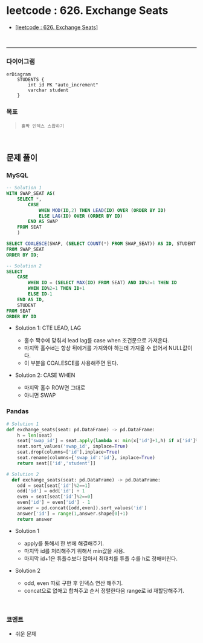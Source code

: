 # leetcode : 626. Exchange Seats
* [[leetcode : 626. Exchange Seats]](https://leetcode.com/problems/exchange-seats/description/)
<br>

---

### **다이어그램**
```mermaid
erDiagram
    STUDENTS {
        int id PK "auto_increment"
        varchar student
    }
```

### **목표**
> `홀짝 인덱스 스왑하기`

<br>

## 문제 풀이

### **MySQL**
```SQL
-- Solution 1
WITH SWAP_SEAT AS(
    SELECT *,
        CASE 
            WHEN MOD(ID,2) THEN LEAD(ID) OVER (ORDER BY ID)
            ELSE LAG(ID) OVER (ORDER BY ID)
        END AS SWAP
    FROM SEAT
    )

SELECT COALESCE(SWAP, (SELECT COUNT(*) FROM SWAP_SEAT)) AS ID, STUDENT
FROM SWAP_SEAT
ORDER BY ID;

-- Solution 2
SELECT 
    CASE 
        WHEN ID = (SELECT MAX(ID) FROM SEAT) AND ID%2=1 THEN ID 
        WHEN ID%2=1 THEN ID+1
        ELSE ID-1
    END AS ID,
    STUDENT
FROM SEAT
ORDER BY ID
```
* Solution 1: CTE LEAD, LAG
  * 홀수 짝수에 맞춰서 lead lag를 case when 조건문으로 가져온다.
  * 마지막 홀수id는 항상 뒤에거를 가져와야 하는데 가져올 수 없어서 NULL값이다.
  * 이 부분을 COALESCE를 사용해주면 된다.
  
* Solution 2: CASE WHEN
  * 마지막 홀수 ROW면 그대로
  * 아니면 SWAP
  
### **Pandas**
```python
# Solution 1
def exchange_seats(seat: pd.DataFrame) -> pd.DataFrame:
    h = len(seat)
    seat['swap_id'] = seat.apply(lambda x: min(x['id']+1,h) if x['id']%2 else min(x['id']-1,h), axis=1)
    seat.sort_values('swap_id', inplace=True)
    seat.drop(columns=['id'],inplace=True)
    seat.rename(columns={'swap_id':'id'}, inplace=True)
    return seat[['id','student']]

# Solution 2
  def exchange_seats(seat: pd.DataFrame) -> pd.DataFrame:
    odd = seat[seat['id']%2==1]
    odd['id'] = odd['id'] + 1
    even = seat[seat['id']%2==0]
    even['id'] = even['id'] - 1
    answer = pd.concat([odd,even]).sort_values('id')
    answer['id'] = range(1,answer.shape[0]+1)
    return answer
```
* Solution 1
  * apply를 통해서 한 번에 해결해주기.
  * 마지막 id를 처리해주기 위해서 min값을 사용.
  * 마지막 id+1은 튜플수보다 많아서 최대치를 튜플 수를 h로 정해버린다.
  
* Solution 2
  * odd, even 따로 구한 후 인덱스 연산 해주기.
  * concat으로 없애고 합쳐주고 순서 정렬한다음 range로 id 재할당해주기.
  
<br>

### **코멘트**
* 쉬운 문제